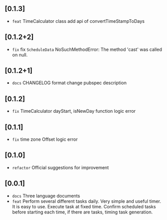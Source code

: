 ## [0.1.3]
* `feat` TimeCalculator class add api of convertTimeStampToDays

## [0.1.2+2]
* `fix` fix `ScheduleData` NoSuchMethodError: The method 'cast' was called on null.

## [0.1.2+1]
* `docs` CHANGELOG format change pubspec description

## [0.1.2]
* `fix` TimeCalculator dayStart, isNewDay function logic error

## [0.1.1]
* `fix` time zone Offset logic error

## [0.1.0]
* `refactor` Official suggestions for improvement

## [0.0.1]

* `docs` Three language documents
* `feat` Perform several different tasks daily. Very simple and useful timer. It is easy to use. Execute task at fixed time. Confirm scheduled tasks before starting each time, if there are tasks, timing task generation.
